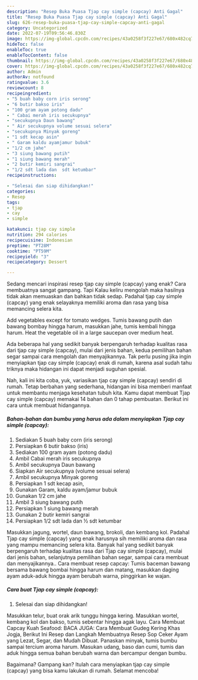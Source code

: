 ```yaml
---
description: "Resep Buka Puasa Tjap cay simple (capcay) Anti Gagal"
title: "Resep Buka Puasa Tjap cay simple (capcay) Anti Gagal"
slug: 626-resep-buka-puasa-tjap-cay-simple-capcay-anti-gagal
category: Uncategorized
date: 2022-07-19T09:56:46.830Z
image: https://img-global.cpcdn.com/recipes/43a0258f3f227e67/680x482cq70/tjap-cay-simple-capcay-foto-resep-utama.jpg
hideToc: false
enableToc: true
enableTocContent: false
thumbnail: https://img-global.cpcdn.com/recipes/43a0258f3f227e67/680x482cq70/tjap-cay-simple-capcay-foto-resep-utama.jpg
cover: https://img-global.cpcdn.com/recipes/43a0258f3f227e67/680x482cq70/tjap-cay-simple-capcay-foto-resep-utama.jpg
author: Admin
authorAv: notfound
ratingvalue: 3.6
reviewcount: 8
recipeingredient:
- "5 buah baby corn iris serong"
- "6 butir bakso iris"
- "100 gram ayam potong dadu"
- " Cabai merah iris secukupnya"
- "secukupnya Daun bawang"
- " Air secukupnya volume sesuai selera"
- "secukupnya Minyak goreng"
- "1 sdt kecap asin"
- " Garam kaldu ayamjamur bubuk"
- "1/2 cm jahe"
- "3 siung bawang putih"
- "1 siung bawang merah"
- "2 butir kemiri sangrai"
- "1/2 sdt lada dan  sdt ketumbar"
recipeinstructions:

- "Selesai dan siap dihidangkan!"
categories:
- Resep
tags:
- tjap
- cay
- simple

katakunci: tjap cay simple 
nutrition: 294 calories
recipecuisine: Indonesian
preptime: "PT28M"
cooktime: "PT59M"
recipeyield: "3"
recipecategory: Dessert

---
```



Sedang mencari inspirasi resep tjap cay simple (capcay) yang enak? Cara membuatnya sangat gampang. Tapi Kalau keliru mengolah maka hasilnya tidak akan memuaskan dan bahkan tidak sedap. Padahal tjap cay simple (capcay) yang enak selayaknya memiliki aroma dan rasa yang bisa memancing selera kita.


Add vegetables except for tomato wedges. Tumis bawang putih dan bawang bombay hingga harum, masukkan jahe, tumis kembali hingga harum. Heat the vegetable oil in a large saucepan over medium heat.

Ada beberapa hal yang sedikit banyak berpengaruh terhadap kualitas rasa dari tjap cay simple (capcay), mulai dari jenis bahan, kedua pemilihan bahan segar sampai cara mengolah dan menyajikannya. Tak perlu pusing jika ingin menyiapkan tjap cay simple (capcay) enak di rumah, karena asal sudah tahu triknya maka hidangan ini dapat menjadi suguhan spesial.


Nah, kali ini kita coba, yuk, variasikan tjap cay simple (capcay) sendiri di rumah. Tetap berbahan yang sederhana, hidangan ini bisa memberi manfaat untuk membantu menjaga kesehatan tubuh kita. Kamu dapat membuat Tjap cay simple (capcay) memakai 14 bahan dan 0 tahap pembuatan. Berikut ini cara untuk membuat hidangannya.

<!--inarticleads1-->

##### Bahan-bahan dan bumbu yang harus ada dalam menyiapkan Tjap cay simple (capcay):

1. Sediakan 5 buah baby corn (iris serong)
1. Persiapkan 6 butir bakso (iris)
1. Sediakan 100 gram ayam (potong dadu)
1. Ambil  Cabai merah iris secukupnya
1. Ambil secukupnya Daun bawang
1. Siapkan  Air secukupnya (volume sesuai selera)
1. Ambil secukupnya Minyak goreng
1. Persiapkan 1 sdt kecap asin,
1. Gunakan  Garam, kaldu ayam/jamur bubuk
1. Gunakan 1/2 cm jahe
1. Ambil 3 siung bawang putih
1. Persiapkan 1 siung bawang merah
1. Gunakan 2 butir kemiri sangrai
1. Persiapkan 1/2 sdt lada dan ½ sdt ketumbar


Masukkan jagung, wortel, daun bawang, brokoli, dan kembang kol. Padahal Tjap cay simple (capcay) yang enak harusnya sih memiliki aroma dan rasa yang mampu memancing selera kita. Banyak hal yang sedikit banyak berpengaruh terhadap kualitas rasa dari Tjap cay simple (capcay), mulai dari jenis bahan, selanjutnya pemilihan bahan segar, sampai cara membuat dan menyajikannya.. Cara membuat resep capcay: Tumis baceman bawang bersama bawang bombai hingga harum dan matang, masukkan daging ayam aduk-aduk hingga ayam berubah warna, pinggirkan ke wajan. 

<!--inarticleads2-->

##### Cara buat Tjap cay simple (capcay):


1. Selesai dan siap dihidangkan!

Masukkan telur, buat orak arik tunggu hingga kering. Masukkan wortel, kembang kol dan bakso, tumis sebentar hingga agak layu. Cara Membuat Capcay Kuah Seafood: BACA JUGA: Cara Membuat Gudeg Kering Khas Jogja, Berikut Ini Resep dan Langkah Membuatnya Resep Sop Ceker Ayam yang Lezat, Segar, dan Mudah Dibuat. Panaskan minyak, tumis bumbu sampai tercium aroma harum. Masukan udang, baso dan cumi, tumis dan aduk hingga semua bahan berubah warna dan bercampur dengan bumbu. 

Bagaimana? Gampang kan? Itulah cara menyiapkan tjap cay simple (capcay) yang bisa kamu lakukan di rumah. Selamat mencoba!

